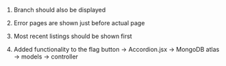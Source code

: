 1. Branch should also be displayed
2. Error pages are shown just before actual page 
3. Most recent listings should be shown first

4. Added functionality to the flag button
    -> Accordion.jsx
    -> MongoDB atlas
    -> models
    -> controller